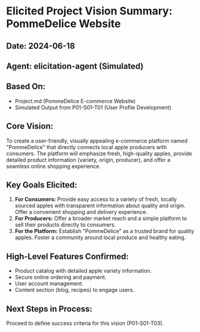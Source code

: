 # Elicited Project Vision Summary: PommeDelice Website

## Date: 2024-06-18

## Agent: elicitation-agent (Simulated)

## Based On:
- Project.md (PommeDelice E-commerce Website)
- Simulated Output from P01-S01-T01 (User Profile Development)

## Core Vision:
To create a user-friendly, visually appealing e-commerce platform named "PommeDelice" that directly connects local apple producers with consumers. The platform will emphasize fresh, high-quality apples, provide detailed product information (variety, origin, producer), and offer a seamless online shopping experience.

## Key Goals Elicited:
1.  **For Consumers:** Provide easy access to a variety of fresh, locally sourced apples with transparent information about quality and origin. Offer a convenient shopping and delivery experience.
2.  **For Producers:** Offer a broader market reach and a simple platform to sell their products directly to consumers.
3.  **For the Platform:** Establish "PommeDelice" as a trusted brand for quality apples. Foster a community around local produce and healthy eating.

## High-Level Features Confirmed:
- Product catalog with detailed apple variety information.
- Secure online ordering and payment.
- User account management.
- Content section (blog, recipes) to engage users.

## Next Steps in Process:
Proceed to define success criteria for this vision (P01-S01-T03).
